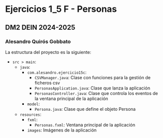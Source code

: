 # Ejercicios 1_5 F - Personas
## DM2 DEIN 2024-2025
### Alesandro Quirós Gobbato

La estructura del proyecto es la siguiente:
- `src > main`:
    - `java`:
      - `com.alesandro.ejercicio15c`:
          - `CSVManager.java`: Clase con funciones para la gestión de ficheros csv
          - `PersonasApplication.java`: Clase que lanza la aplicación
          - `PersonasController.java`: Clase que controla los eventos de la ventana principal de la aplicación
      - `model`:
          - `Persona.java`: Clase que define el objeto Persona
    - `resources`:
        - `fxml`:
            - `Personas.fxml`: Ventana principal de la aplicación
        - `images`: Imágenes de la aplicación